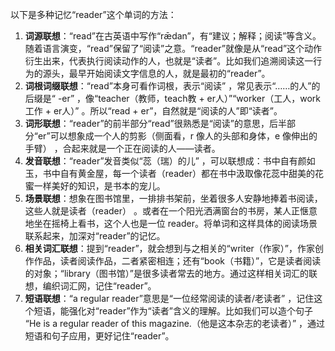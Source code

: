 以下是多种记忆“reader”这个单词的方法：
1. **词源联想**：“read”在古英语中写作“rǣdan”，有“建议；解释；阅读”等含义。随着语言演变，“read”保留了“阅读”之意。“reader”就像是从“read”这个动作衍生出来，代表执行阅读动作的人，也就是“读者”。比如我们追溯阅读这一行为的源头，最早开始阅读文字信息的人，就是最初的“reader”。
2. **词根词缀联想**：“read”本身可看作词根，表示“阅读” ，常见表示“……的人”的后缀是“ -er” ，像“teacher（教师，teach教 + er人）”“worker（工人，work工作 + er人）” 。所以“read + er”，自然就是“阅读的人”即“读者”。 
3. **词形联想**：“reader”的前半部分“read”很熟悉是“阅读”的意思，后半部分“er”可以想象成一个人的剪影（侧面看，r 像人的头部和身体，e 像伸出的手臂） ，合起来就是一个正在阅读的人——读者。
4. **发音联想**：“reader”发音类似“蕊（瑞）的儿” ，可以联想成：书中自有颜如玉，书中自有黄金屋，每一个读者（reader）都在书中汲取像花蕊中甜美的花蜜一样美好的知识，是书本的宠儿。 
5. **场景联想**：想象在图书馆里，一排排书架前，坐着很多人安静地捧着书阅读，这些人就是读者（reader） 。或者在一个阳光洒满窗台的书房，某人正惬意地坐在摇椅上看书，这个人也是一位 reader。将单词和这样具体的阅读场景联系起来，加深对“reader”的记忆。 
6. **相关词汇联想**：提到“reader”，就会想到与之相关的“writer（作家）”，作家创作作品，读者阅读作品，二者紧密相连；还有“book（书籍）”，它是读者阅读的对象；“library（图书馆）”是很多读者常去的地方。通过这样相关词汇的联想，编织词汇网，记住“reader”。 
7. **短语联想**：“a regular reader”意思是“一位经常阅读的读者/老读者” ，记住这个短语，能强化对“reader”作为“读者”含义的理解。比如我们可以造个句子 “He is a regular reader of this magazine.（他是这本杂志的老读者）” ，通过短语和句子应用，更好记住“reader”。 
